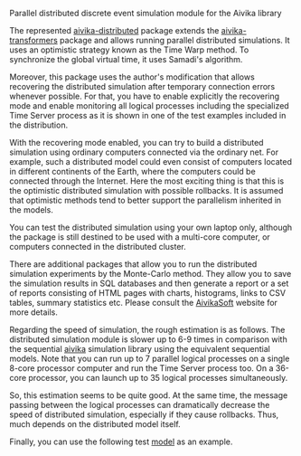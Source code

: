 Parallel distributed discrete event simulation module for the Aivika library

The represented [aivika-distributed](http://hackage.haskell.org/package/aivika-distributed) package extends
the [aivika-transformers](http://hackage.haskell.org/package/aivika-transformers) package and
allows running parallel distributed simulations. It uses an optimistic strategy known as 
the Time Warp method. To synchronize the global virtual time, it uses Samadi's algorithm. 

Moreover, this package uses the author's modification that allows recovering the distributed
simulation after temporary connection errors whenever possible. For that, you have to enable explicitly 
the recovering mode and enable monitoring all logical processes including the specialized Time Server process 
as it is shown in one of the test examples included in the distribution.

With the recovering mode enabled, you can try to build a distributed simulation using ordinary computers connected
via the ordinary net. For example, such a distributed model could even consist of computers located in different 
continents of the Earth, where the computers could be connected through the Internet. Here the most exciting thing 
is that this is the optimistic distributed simulation with possible rollbacks. It is assumed that optimistic methods 
tend to better support the parallelism inherited in the models. 

You can test the distributed simulation using your own laptop only, although the package is still destined to be 
used with a multi-core computer, or computers connected in the distributed cluster.

There are additional packages that allow you to run the distributed simulation experiments by 
the Monte-Carlo method. They allow you to save the simulation results in SQL databases and then generate a report 
or a set of reports consisting of HTML pages with charts, histograms, links to CSV tables, summary statistics etc.
Please consult the [AivikaSoft](http://www.aivikasoft.com) website for more details.

Regarding the speed of simulation, the rough estimation is as follows. The distributed simulation module is slower up to
6-9 times in comparison with the sequential [aivika](http://hackage.haskell.org/package/aivika) simulation library 
using the equivalent sequential models. Note that you can run up to 7 parallel logical processes on a single 
8-core processor computer and run the Time Server process too. On a 36-core processor, you can launch up to 35 logical 
processes simultaneously.

So, this estimation seems to be quite good. At the same time, the message passing between the logical processes can 
dramatically decrease the speed of distributed simulation, especially if they cause rollbacks. Thus, much depends on 
the distributed model itself.

Finally, you can use the following test [model](https://github.com/dsorokin/aivika-distributed-test) as an example.
